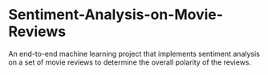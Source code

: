 # Sentiment-Analysis-on-Movie-Reviews
An end-to-end machine learning project that implements sentiment analysis on a set of movie reviews to determine the overall polarity of the reviews.
